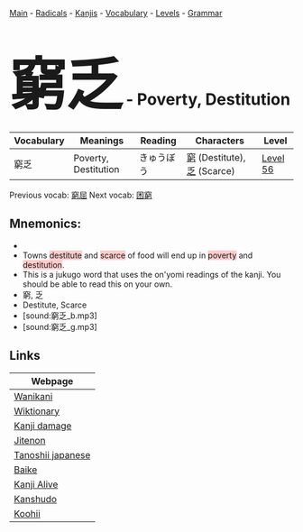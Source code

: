 <style> bigfont {font-size: 100px}</style>
[Main](../README.md) -
[Radicals](../radicals.md) -
[Kanjis](../kanjis.md) -
[Vocabulary](../vocabulary.md) -
[Levels](../levels.md) -
[Grammar](../grammar.md)
# <bigfont> 窮乏</bigfont> - Poverty, Destitution 

| Vocabulary | Meanings | Reading | Characters | Level |
| --- | --- | --- | --- | --- |
| 窮乏 | Poverty, Destitution | きゅうぼう |  [窮](../kanjis/窮.md) (Destitute), [乏](../kanjis/乏.md) (Scarce) | [Level 56](../levels/wk_level56.md) |

Previous vocab: [窮屈](窮屈.md) Next vocab: [困窮](困窮.md) 

## Mnemonics:

* 
* Towns <span style="background-color:#ffcccb"> destitute</span> and <span style="background-color:#ffcccb"> scarce</span> of food will end up in <span style="background-color:#ffcccb"> poverty</span> and <span style="background-color:#ffcccb"> destitution</span>.
* This is a jukugo word that uses the on'yomi readings of the kanji. You should be able to read this on your own.
* 窮, 乏
* Destitute, Scarce
* [sound:窮乏_b.mp3]
* [sound:窮乏_g.mp3]


## Links 

| Webpage |
| --- |
| [Wanikani          ](https://www.wanikani.com/kanji/窮乏) |
| [Wiktionary        ](https://en.wiktionary.org/wiki/窮乏) |
| [Kanji damage      ](http://www.kanjidamage.com/kanji/search?utf8=✓&q=窮乏) |
| [Jitenon           ](https://jitenon.com/kanji/窮乏) |
| [Tanoshii japanese ](https://www.tanoshiijapanese.com/dictionary/kanji.cfm?k=窮乏) |
| [Baike             ](https://baike.baidu.com/item/窮乏) |
| [Kanji Alive       ](https://app.kanjialive.com/窮乏) |
| [Kanshudo          ](https://www.kanshudo.com/searchmn?q=窮乏) |
| [Koohii            ](https://kanji.koohii.com/study/kanji/窮乏) |
